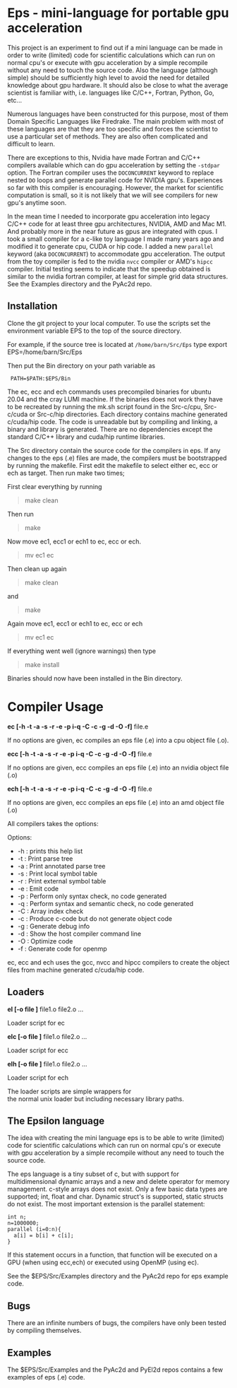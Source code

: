 #  Eps - mini-language for portable gpu acceleration

This project is an experiment to find out if a mini language 
can be made in order to write (limited) code for
scientific calculations which can run on normal cpu's or
execute with gpu acceleration
by a simple recompile without any need to touch the source code.
Also the language (although simple) should be sufficiently high
level to avoid the need for detailed knowledge about gpu hardware.
It should also be close to what the average scientist is familiar with, 
i.e. languages like C/C++, Fortran, Python, Go, etc...

Numerous languages have been constructed for this purpose, most of them
Domain Specific Languages like Firedrake. The main problem with most of these
languages are that they are too specific and forces the scientist to
use a particular set of methods. They are also often complicated and difficult
to learn.

There are exceptions to this, Nvidia have made Fortran and C/C++ compilers
available which can do gpu acceleration by setting the `-stdpar` option.
The Fortran compiler uses the `DOCONCURRENT` keyword to replace nested `DO` 
loops and generate parallel code for NVIDIA gpu's.
Experiences so far with this compiler is encouraging. 
However, the market for scientific computation is small, so it is not likely
that we will see compilers for new gpu's anytime soon.

In the mean time I needed to incorporate gpu acceleration into legacy C/C++ 
code for at least three gpu architectures, NVIDIA, AMD and Mac M1. And probably
more in the near future as gpus are integrated with cpus.
I took a small compiler for a c-like toy language I made many years ago 
and modified it to 
generate cpu, CUDA or hip code. I added a new `parallel` keyword (aka `DOCONCURRENT`)
to accommodate gpu acceleration.
The output from the toy compiler is fed to the nvidia `nvcc` compiler or 
AMD's `hipcc` compiler. Initial testing seems to indicate that the speedup obtained is
similar to the nvidia fortran compiler, at least for simple grid data structures.
See the Examples directory and the PyAc2d repo.

## Installation

Clone the git project to your local computer.
To use the scripts set the environment variable EPS to
the top of the source directory.

For example, if the source tree is located at `/home/barn/Src/Eps`
type
     export EPS=/home/barn/Src/Eps

Then put the Bin directory on your path variable as

     PATH=$PATH:$EPS/Bin

The ec, ecc and ech commands uses precompiled binaries for ubuntu 20.04 and the
cray LUMI machine.
If the binaries does not work they have to be recreated by running the mk.sh script
found in the Src-c/cpu, Src-c/cuda or Src-c/hip directories. 
Each directory contains machine generated c/cuda/hip code.
The code is unreadable but by compiling and linking, a binary and library is generated. There
are no dependencies except the standard C/C++ library and cuda/hip runtime libraries.

The Src directory contain the source code for the compilers in eps.
If any changes to the eps (.e) files are made, the compilers must be bootstrapped
by running the makefile. 
First edit the makefile to select either ec, ecc or ech as target.
Then run make two times;

First clear everything by running

> make clean

Then run
  
> make

Now move ec1, ecc1 or ech1 to ec, ecc or ech.

> mv ec1 ec  

Then clean up again

> make clean

and

> make

Again move ec1, ecc1 or ech1 to ec, ecc or ech

> mv ec1 ec  


If everything went well (ignore warnings) then type

> make install

Binaries should now have been installed in the Bin directory.


# Compiler Usage

**ec [-h -t -a -s -r -e -p i-q -C -c -g -d -O -f]** file.e 

  If no options are given, ec compiles an eps file (.e) 
  into a cpu object file (.o).

**ecc [-h -t -a -s -r -e -p i-q -C -c -g -d -O -f]** file.e 

  If no options are given, ecc compiles an eps file (.e) 
  into an nvidia object file (.o)

**ech [-h -t -a -s -r -e -p i-q -C -c -g -d -O -f]** file.e 

  If no options are given, ecc compiles an eps file (.e) 
  into an amd object file (.o)

  All compilers takes the options:

Options: 

 -   -h : prints this help list
 -   -t : Print parse tree 
 -   -a : Print annotated parse tree 
 -   -s : Print local symbol table   
 -   -r : Print external symbol table   
 -   -e : Emit code 
 -   -p : Perform only syntax check, no code generated 
 -   -q : Perform syntax and semantic check, no code generated 
 -   -C : Array index check 
 -   -c : Produce c-code but do not generate object code
 -   -g : Generate debug info 
 -   -d : Show the host compiler command line  
 -   -O : Optimize code
 -   -f : Generate code for openmp 
    
  ec, ecc and ech uses the gcc, nvcc and hipcc compilers
  to create the object files from machine generated c/cuda/hip code.

## Loaders

**el [-o file ]** file1.o file2.o ...

   Loader script for ec

**elc [-o file ]** file1.o file2.o ...

   Loader script for ecc

**elh [-o file ]** file1.o file2.o ...

   Loader script for ech

The loader scripts are simple wrappers for    
the normal unix loader
but including necessary library paths. 

## The Epsilon language
The idea with creating the mini language eps is
to be able to write (limited) code for 
scientific calculations which can run on normal cpu's or
execute with gpu acceleration 
by a simple recompile without any need to touch the source code.

The eps language is a tiny subset of c, but with
support for multidimensional dynamic arrays and 
a new and delete operator for memory management.
c-style arrays does not exist. 
Only  a few basic data types are supported; int, float and char.
Dynamic struct's is supported, static structs do not exist. 
The most important extension is the parallel statement:
   
    int n;
    n=1000000;
    parallel (i=0:n){
      a[i] = b[i] + c[i];
    }

If this statement occurs in a function, that function will
be executed on a GPU (when using ecc,ech) or executed using OpenMP
(using ec).

See the $EPS/Src/Examples directory and the PyAc2d repo for eps example code.

## Bugs
There are an infinite numbers of bugs, the compilers have only been
tested by compiling themselves. 

## Examples
The $EPS/Src/Examples and the PyAc2d and PyEl2d repos contains a few examples of 
eps (.e) code.


